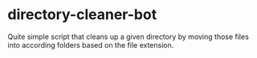 # directory-cleaner-bot
 Quite simple script that cleans up a given directory by moving those files into according folders based on the file extension.
